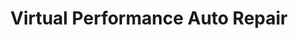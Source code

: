 ---
title: "Virtual Performance Auto Repair"
url: /saint-johnsbury/virtual-performance-auto-repair/
shop: car repair
---